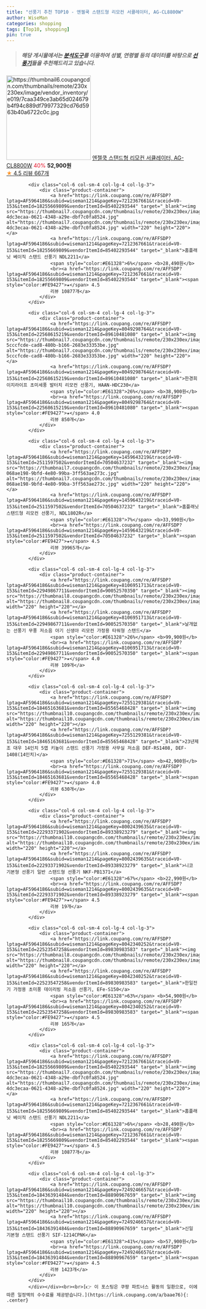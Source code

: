 ```yaml
---
title: "선풍기 추천 TOP10 - 엔젤쿡 스탠드형 리모컨 서큘레이터, AG-CL8800W"
author: WiseMan
categories: shopping
tags: [Top10, shopping]
pin: true
---
```


> ##### 해당 게시물에서는 [**분석도구**](https://itemscout.io/)를 이용하여 **성별**, **연령별** 등의 데이터를 바탕으로 [**선풍기**](https://link.coupang.com/a/baae76)들을 추천해드리고 있습니다.
<div class="container"><div class="row">
            <div class="col-6 col-sm-4 col-lg-4 col-lg-3">
                <div class="product-container">
                    <a href="https://link.coupang.com/re/AFFSDP?lptag=AF5964186&subid=wiseman1214&pageKey=6567853165&traceid=V0-153&itemId=14731688651&vendorItemId=81972263498" target="_blank"><img src="https://thumbnail6.coupangcdn.com/thumbnails/remote/230x230ex/image/vendor_inventory/e019/7caa349ce3ab65d024679b4f94c889df79977329cd76d5963b40a6722c0c.jpg" alt="https://thumbnail6.coupangcdn.com/thumbnails/remote/230x230ex/image/vendor_inventory/e019/7caa349ce3ab65d024679b4f94c889df79977329cd76d5963b40a6722c0c.jpg" width="220" height="220"></a>
                    <a href="https://link.coupang.com/re/AFFSDP?lptag=AF5964186&subid=wiseman1214&pageKey=6567853165&traceid=V0-153&itemId=14731688651&vendorItemId=81972263498" target="_blank">엔젤쿡 스탠드형 리모컨 서큘레이터, AG-CL8800W</a>
                    <span style="color:#E61328">40%</span> <b>52,900원</b>
                    <br><a href="https://link.coupang.com/re/AFFSDP?lptag=AF5964186&subid=wiseman1214&pageKey=6567853165&traceid=V0-153&itemId=14731688651&vendorItemId=81972263498" target="_blank"><span style="color:#FE9427">★</span> 4.5
                    리뷰 667개</a>
                </div>
            </div>
            
            <div class="col-6 col-sm-4 col-lg-4 col-lg-3">
                <div class="product-container">
                    <a href="https://link.coupang.com/re/AFFSDP?lptag=AF5964186&subid=wiseman1214&pageKey=7212367661&traceid=V0-153&itemId=18255669809&vendorItemId=85402293544" target="_blank"><img src="https://thumbnail7.coupangcdn.com/thumbnails/remote/230x230ex/image/retail/images/5231900402857284-4dc3ecaa-0621-4348-a29e-dbf7c0fa8524.jpg" alt="https://thumbnail7.coupangcdn.com/thumbnails/remote/230x230ex/image/retail/images/5231900402857284-4dc3ecaa-0621-4348-a29e-dbf7c0fa8524.jpg" width="220" height="220"></a>
                    <a href="https://link.coupang.com/re/AFFSDP?lptag=AF5964186&subid=wiseman1214&pageKey=7212367661&traceid=V0-153&itemId=18255669809&vendorItemId=85402293544" target="_blank">홈플래닛 베이직 스탠드 선풍기 NDL2211</a>
                    <span style="color:#E61328">6%</span> <b>28,490원</b>
                    <br><a href="https://link.coupang.com/re/AFFSDP?lptag=AF5964186&subid=wiseman1214&pageKey=7212367661&traceid=V0-153&itemId=18255669809&vendorItemId=85402293544" target="_blank"><span style="color:#FE9427">★</span> 4.5
                    리뷰 10877개</a>
                </div>
            </div>
            
            <div class="col-6 col-sm-4 col-lg-4 col-lg-3">
                <div class="product-container">
                    <a href="https://link.coupang.com/re/AFFSDP?lptag=AF5964186&subid=wiseman1214&pageKey=8049298764&traceid=V0-153&itemId=22568615219&vendorItemId=89610481080" target="_blank"><img src="https://thumbnail7.coupangcdn.com/thumbnails/remote/230x230ex/image/retail/images/212371829259916-5cccfcde-cad8-480b-b166-2683e33353be.jpg" alt="https://thumbnail7.coupangcdn.com/thumbnails/remote/230x230ex/image/retail/images/212371829259916-5cccfcde-cad8-480b-b166-2683e33353be.jpg" width="220" height="220"></a>
                    <a href="https://link.coupang.com/re/AFFSDP?lptag=AF5964186&subid=wiseman1214&pageKey=8049298764&traceid=V0-153&itemId=22568615219&vendorItemId=89610481080" target="_blank">한경희이지라이프 초미세풍 발터치 리모컨 선풍기, HAAN-HDC230</a>
                    <span style="color:#E61328">26%</span> <b>38,900원</b>
                    <br><a href="https://link.coupang.com/re/AFFSDP?lptag=AF5964186&subid=wiseman1214&pageKey=8049298764&traceid=V0-153&itemId=22568615219&vendorItemId=89610481080" target="_blank"><span style="color:#FE9427">★</span> 4.0
                    리뷰 850개</a>
                </div>
            </div>
            
            <div class="col-6 col-sm-4 col-lg-4 col-lg-3">
                <div class="product-container">
                    <a href="https://link.coupang.com/re/AFFSDP?lptag=AF5964186&subid=wiseman1214&pageKey=1459643219&traceid=V0-153&itemId=2511597502&vendorItemId=70504637232" target="_blank"><img src="https://thumbnail7.coupangcdn.com/thumbnails/remote/230x230ex/image/retail/images/12132697357384-068ae198-9bfd-4e80-99ba-3ff563ae273c.jpg" alt="https://thumbnail7.coupangcdn.com/thumbnails/remote/230x230ex/image/retail/images/12132697357384-068ae198-9bfd-4e80-99ba-3ff563ae273c.jpg" width="220" height="220"></a>
                    <a href="https://link.coupang.com/re/AFFSDP?lptag=AF5964186&subid=wiseman1214&pageKey=1459643219&traceid=V0-153&itemId=2511597502&vendorItemId=70504637232" target="_blank">홈플래닛 스탠드형 리모컨 선풍기, NDL1802R</a>
                    <span style="color:#E61328">7%</span> <b>33,990원</b>
                    <br><a href="https://link.coupang.com/re/AFFSDP?lptag=AF5964186&subid=wiseman1214&pageKey=1459643219&traceid=V0-153&itemId=2511597502&vendorItemId=70504637232" target="_blank"><span style="color:#FE9427">★</span> 4.5
                    리뷰 39965개</a>
                </div>
            </div>
            
            <div class="col-6 col-sm-4 col-lg-4 col-lg-3">
                <div class="product-container">
                    <a href="https://link.coupang.com/re/AFFSDP?lptag=AF5964186&subid=wiseman1214&pageKey=8106951713&traceid=V0-153&itemId=22949867711&vendorItemId=90052570350" target="_blank"><img src="https://thumbnail8.coupangcdn.com/thumbnails/remote/230x230ex/image/vendor_inventory/e6f3/39dea1c37c224a5a1196e4c6b3c7a50b0a7be9d53b8805e92d78f050eb10.jpg" alt="https://thumbnail8.coupangcdn.com/thumbnails/remote/230x230ex/image/vendor_inventory/e6f3/39dea1c37c224a5a1196e4c6b3c7a50b0a7be9d53b8805e92d78f050eb10.jpg" width="220" height="220"></a>
                    <a href="https://link.coupang.com/re/AFFSDP?lptag=AF5964186&subid=wiseman1214&pageKey=8106951713&traceid=V0-153&itemId=22949867711&vendorItemId=90052570350" target="_blank">날개없는 선풍기 무풍 저소음 아기 신생아 리모컨 가정용 타워형 스탠드</a>
                    <span style="color:#E61328">26%</span> <b>99,900원</b>
                    <br><a href="https://link.coupang.com/re/AFFSDP?lptag=AF5964186&subid=wiseman1214&pageKey=8106951713&traceid=V0-153&itemId=22949867711&vendorItemId=90052570350" target="_blank"><span style="color:#FE9427">★</span> 4.0
                    리뷰 109개</a>
                </div>
            </div>
            
            <div class="col-6 col-sm-4 col-lg-4 col-lg-3">
                <div class="product-container">
                    <a href="https://link.coupang.com/re/AFFSDP?lptag=AF5964186&subid=wiseman1214&pageKey=7255129381&traceid=V0-153&itemId=18465163681&vendorItemId=85565468428" target="_blank"><img src="https://thumbnail10.coupangcdn.com/thumbnails/remote/230x230ex/image/vendor_inventory/a00d/94058fdb1387f769b84c111b225e791cecb4257d5ebedcb22f41e9544f3a.jpg" alt="https://thumbnail10.coupangcdn.com/thumbnails/remote/230x230ex/image/vendor_inventory/a00d/94058fdb1387f769b84c111b225e791cecb4257d5ebedcb22f41e9544f3a.jpg" width="220" height="220"></a>
                    <a href="https://link.coupang.com/re/AFFSDP?lptag=AF5964186&subid=wiseman1214&pageKey=7255129381&traceid=V0-153&itemId=18465163681&vendorItemId=85565468428" target="_blank">23년제조 대우 14인치 5엽 키높이 스텐드 선풍기 가정용 사무실 저소음 DEF-RS1408, DEF-1408(14인치)</a>
                    <span style="color:#E61328">71%</span> <b>42,900원</b>
                    <br><a href="https://link.coupang.com/re/AFFSDP?lptag=AF5964186&subid=wiseman1214&pageKey=7255129381&traceid=V0-153&itemId=18465163681&vendorItemId=85565468428" target="_blank"><span style="color:#FE9427">★</span> 4.0
                    리뷰 630개</a>
                </div>
            </div>
            
            <div class="col-6 col-sm-4 col-lg-4 col-lg-3">
                <div class="product-container">
                    <a href="https://link.coupang.com/re/AFFSDP?lptag=AF5964186&subid=wiseman1214&pageKey=8002439635&traceid=V0-153&itemId=22293371902&vendorItemId=89338923279" target="_blank"><img src="https://thumbnail10.coupangcdn.com/thumbnails/remote/230x230ex/image/vendor_inventory/80d0/a9789e752cf62355f5e4e1c671abf3eec0ce943186483a71fdab0ab85ce6.jpg" alt="https://thumbnail10.coupangcdn.com/thumbnails/remote/230x230ex/image/vendor_inventory/80d0/a9789e752cf62355f5e4e1c671abf3eec0ce943186483a71fdab0ab85ce6.jpg" width="220" height="220"></a>
                    <a href="https://link.coupang.com/re/AFFSDP?lptag=AF5964186&subid=wiseman1214&pageKey=8002439635&traceid=V0-153&itemId=22293371902&vendorItemId=89338923279" target="_blank">니코 기본형 선풍기 일반 스탠드형 선풍기 NKF-PB1371</a>
                    <span style="color:#E61328">67%</span> <b>22,990원</b>
                    <br><a href="https://link.coupang.com/re/AFFSDP?lptag=AF5964186&subid=wiseman1214&pageKey=8002439635&traceid=V0-153&itemId=22293371902&vendorItemId=89338923279" target="_blank"><span style="color:#FE9427">★</span> 4.5
                    리뷰 19개</a>
                </div>
            </div>
            
            <div class="col-6 col-sm-4 col-lg-4 col-lg-3">
                <div class="product-container">
                    <a href="https://link.coupang.com/re/AFFSDP?lptag=AF5964186&subid=wiseman1214&pageKey=8042340252&traceid=V0-153&itemId=22523547258&vendorItemId=89830983583" target="_blank"><img src="https://thumbnail8.coupangcdn.com/thumbnails/remote/230x230ex/image/vendor_inventory/4d64/f407760560aff766394d4fd7e184a60840b5b23c46696e54801b7ac95ee4.jpg" alt="https://thumbnail8.coupangcdn.com/thumbnails/remote/230x230ex/image/vendor_inventory/4d64/f407760560aff766394d4fd7e184a60840b5b23c46696e54801b7ac95ee4.jpg" width="220" height="220"></a>
                    <a href="https://link.coupang.com/re/AFFSDP?lptag=AF5964186&subid=wiseman1214&pageKey=8042340252&traceid=V0-153&itemId=22523547258&vendorItemId=89830983583" target="_blank">한일전기 가정용 초미풍 데이리빙 저소음 선풍기, EFe-S150</a>
                    <span style="color:#E61328">63%</span> <b>54,900원</b>
                    <br><a href="https://link.coupang.com/re/AFFSDP?lptag=AF5964186&subid=wiseman1214&pageKey=8042340252&traceid=V0-153&itemId=22523547258&vendorItemId=89830983583" target="_blank"><span style="color:#FE9427">★</span> 4.5
                    리뷰 165개</a>
                </div>
            </div>
            
            <div class="col-6 col-sm-4 col-lg-4 col-lg-3">
                <div class="product-container">
                    <a href="https://link.coupang.com/re/AFFSDP?lptag=AF5964186&subid=wiseman1214&pageKey=7212367661&traceid=V0-153&itemId=18255669809&vendorItemId=85402293544" target="_blank"><img src="https://thumbnail7.coupangcdn.com/thumbnails/remote/230x230ex/image/retail/images/5231900402857284-4dc3ecaa-0621-4348-a29e-dbf7c0fa8524.jpg" alt="https://thumbnail7.coupangcdn.com/thumbnails/remote/230x230ex/image/retail/images/5231900402857284-4dc3ecaa-0621-4348-a29e-dbf7c0fa8524.jpg" width="220" height="220"></a>
                    <a href="https://link.coupang.com/re/AFFSDP?lptag=AF5964186&subid=wiseman1214&pageKey=7212367661&traceid=V0-153&itemId=18255669809&vendorItemId=85402293544" target="_blank">홈플래닛 베이직 스탠드 선풍기 NDL2211</a>
                    <span style="color:#E61328">6%</span> <b>28,490원</b>
                    <br><a href="https://link.coupang.com/re/AFFSDP?lptag=AF5964186&subid=wiseman1214&pageKey=7212367661&traceid=V0-153&itemId=18255669809&vendorItemId=85402293544" target="_blank"><span style="color:#FE9427">★</span> 4.5
                    리뷰 10877개</a>
                </div>
            </div>
            
            <div class="col-6 col-sm-4 col-lg-4 col-lg-3">
                <div class="product-container">
                    <a href="https://link.coupang.com/re/AFFSDP?lptag=AF5964186&subid=wiseman1214&pageKey=7249246657&traceid=V0-153&itemId=18436391484&vendorItemId=88890967659" target="_blank"><img src="https://thumbnail10.coupangcdn.com/thumbnails/remote/230x230ex/image/vendor_inventory/b298/0b841f92d8a77a7c6fce5e6c25857c5e01346e8d50bdc725c87550e780a4.jpg" alt="https://thumbnail10.coupangcdn.com/thumbnails/remote/230x230ex/image/vendor_inventory/b298/0b841f92d8a77a7c6fce5e6c25857c5e01346e8d50bdc725c87550e780a4.jpg" width="220" height="220"></a>
                    <a href="https://link.coupang.com/re/AFFSDP?lptag=AF5964186&subid=wiseman1214&pageKey=7249246657&traceid=V0-153&itemId=18436391484&vendorItemId=88890967659" target="_blank">신일 기본형 스탠드 선풍기 SIF-1214CPNK</a>
                    <span style="color:#E61328">41%</span> <b>57,900원</b>
                    <br><a href="https://link.coupang.com/re/AFFSDP?lptag=AF5964186&subid=wiseman1214&pageKey=7249246657&traceid=V0-153&itemId=18436391484&vendorItemId=88890967659" target="_blank"><span style="color:#FE9427">★</span> 4.5
                    리뷰 1423개</a>
                </div>
            </div>
            </div></div><br><br>[👉 이 포스팅은 쿠팡 파트너스 활동의 일환으로, 이에 따른 일정액의 수수료를 제공받습니다.](https://link.coupang.com/a/baae76){: .center}